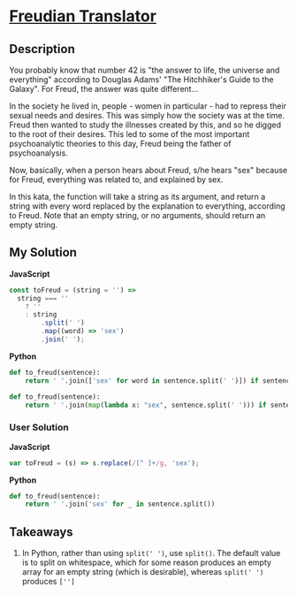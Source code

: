 # [Freudian Translator](https://www.codewars.com/kata/5713bc89c82eff33c60009f7)

## Description

You probably know that number 42 is "the answer to life, the universe and everything" according to Douglas Adams' "The Hitchhiker's Guide to the Galaxy". For Freud, the answer was quite different...

In the society he lived in, people - women in particular - had to repress their sexual needs and desires. This was simply how the society was at the time. Freud then wanted to study the illnesses created by this, and so he digged to the root of their desires. This led to some of the most important psychoanalytic theories to this day, Freud being the father of psychoanalysis.

Now, basically, when a person hears about Freud, s/he hears "sex" because for Freud, everything was related to, and explained by sex.

In this kata, the function will take a string as its argument, and return a string with every word replaced by the explanation to everything, according to Freud. Note that an empty string, or no arguments, should return an empty string.

## My Solution

**JavaScript**

```js
const toFreud = (string = '') =>
  string === ''
    ? ''
    : string
        .split(' ')
        .map((word) => 'sex')
        .join(' ');
```

**Python**

```py
def to_freud(sentence):
    return ' '.join(['sex' for word in sentence.split(' ')]) if sentence else ''
```

```py
def to_freud(sentence):
    return ' '.join(map(lambda x: "sex", sentence.split(' '))) if sentence else ''
```

### User Solution

**JavaScript**

```js
var toFreud = (s) => s.replace(/[^ ]+/g, 'sex');
```

**Python**

```py
def to_freud(sentence):
    return ' '.join('sex' for _ in sentence.split())
```

## Takeaways

1. In Python, rather than using `split(' ')`, use `split()`. The default value is to split on whitespace, which for some reason produces an empty array for an empty string (which is desirable), whereas `split(' ')` produces `['']`
